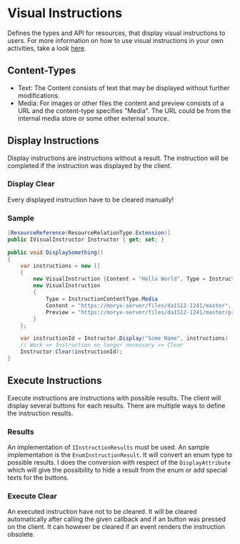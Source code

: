 # Visual Instructions

Defines the types and API for resources, that display visual instructions to users. For more information on how to use visual instructions in your own activities, take a look [here](VisualInstructions.md).

## Content-Types

- Text: The Content consists of text that may be displayed without further modifications.
- Media: For images or other files the content and preview consists of a URL and the content-type specifies "Media". The URL could be from the internal media store or some other external source.

## Display Instructions

Display instructions are instructions without a result. The instruction will be completed if the instruction was displayed by the client.

### Display Clear

Every displayed instruction have to be cleared manually!

### Sample

````cs
[ResourceReference(ResourceRelationType.Extension)]
public IVisualInstructor Instructor { get; set; }

public void DisplaySomething()
{
    var instructions = new []
    {
        new VisualInstruction {Content = "Hello World", Type = InstructionContentType.Text},
        new VisualInstruction 
        {
            Type = InstructionContentType.Media
            Content = "https://moryx-server/files/da1512-1241/master",
            Preview = "https://moryx-server/files/da1512-1241/master/preview",
        }
    };

    var instructionId = Instructor.Display("Some Name", instructions)
    // Work => Instruction no longer necessary => Clear
    Instructor.Clear(instructionId);
}
````

## Execute Instructions

Execute instructions are instructions with possible results. The client will display several buttons for each results. There are multiple ways to define the instruction results.

### Results

An implementation of `IInstructionResults` must be used. An sample implementation is the `EnumInstructionResult`. It will convert an enum type to possible results. I does the conversion with respect of the `DisplayAttribute` which will give the possibility to hide a result from the enum or add special texts for the buttons.

### Execute Clear

An executed instruction have not to be cleared. It will be cleared automatically after calling the given callback and if an button was pressed on the client. It can however be cleared if an event renders the instruction obsolete.